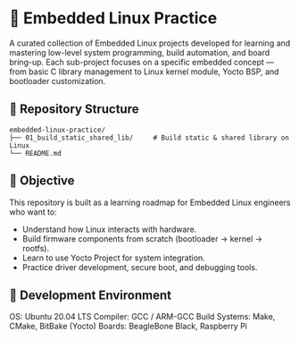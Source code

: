 # 🧠 Embedded Linux Practice

A curated collection of Embedded Linux projects developed for learning and mastering low-level system programming, build automation, and board bring-up.
Each sub-project focuses on a specific embedded concept — from basic C library management to Linux kernel module, Yocto BSP, and bootloader customization.

## 📂 Repository Structure

```
embedded-linux-practice/
├── 01_build_static_shared_lib/     # Build static & shared library on Linux
└── README.md
```


## 🎯 Objective

This repository is built as a learning roadmap for Embedded Linux engineers who want to:
- Understand how Linux interacts with hardware.
- Build firmware components from scratch (bootloader → kernel → rootfs).
- Learn to use Yocto Project for system integration.
- Practice driver development, secure boot, and debugging tools.

## 🧰 Development Environment

OS: Ubuntu 20.04 LTS
Compiler: GCC / ARM-GCC
Build Systems: Make, CMake, BitBake (Yocto)
Boards: BeagleBone Black, Raspberry Pi
